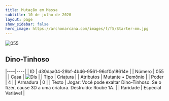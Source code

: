 ```yaml
---
title: Mutação em Massa
subtitle: 10 de julho de 2020
layout: page
show_sidebar: false
hero_image: https://archonarcana.com/images/f/f5/Starter-mm.jpg
---
```


![055](https://cdn.keyforgegame.com/media/card_front/pt/479_055_F83H2FH476QW_pt.png)

## Dino-Tinhoso

|----|----|
| ID | d30daa04-29bf-4b46-9561-96cf0a18614e |
| Número | 055 |
| Casa | ![Dis](https://archonarcana.com/images/thumb/e/e8/Dis.png/22px-Dis.png "Dis") |
| Tipo | Criatura |
| Atributos | Mutante • Demônio |
| Poder | 4 |
| Armadura | 0 |
| Texto | Jogar: Você pode exaltar Dino-Tinhoso. Se o fizer, cause 3D a uma criatura.   Destruído: Roube 1A. |
| Raridade | Especial Variável |
